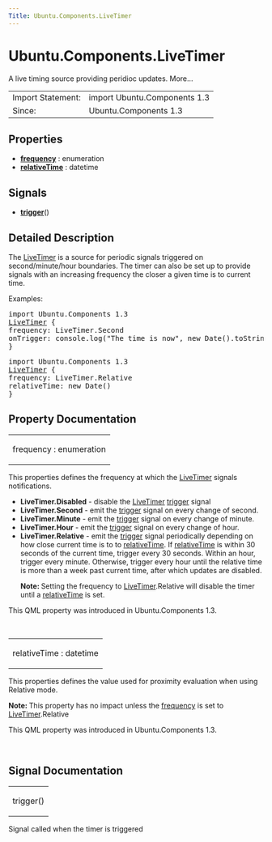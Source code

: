 ```yaml
---
Title: Ubuntu.Components.LiveTimer
---
```


# Ubuntu.Components.LiveTimer

<span class="subtitle"></span>
<!-- $$$LiveTimer-brief -->
<p>A live timing source providing peridioc updates. More...</p>
<!-- @@@LiveTimer -->
<table class="alignedsummary">
<tr><td class="memItemLeft rightAlign topAlign"> Import Statement:</td><td class="memItemRight bottomAlign"> import Ubuntu.Components 1.3</td></tr><tr><td class="memItemLeft rightAlign topAlign"> Since:</td><td class="memItemRight bottomAlign">  Ubuntu.Components 1.3</td></tr></table><ul>
</ul>
<h2 id="properties">Properties</h2>
<ul>
<li class="fn"><b><b><a href="#frequency-prop">frequency</a></b></b> : enumeration</li>
<li class="fn"><b><b><a href="#relativeTime-prop">relativeTime</a></b></b> : datetime</li>
</ul>
<h2 id="signals">Signals</h2>
<ul>
<li class="fn"><b><b><a href="#trigger-signal">trigger</a></b></b>()</li>
</ul>
<!-- $$$LiveTimer-description -->
<h2 id="details">Detailed Description</h2>
</p>
<p>The <a href="index.html">LiveTimer</a> is a source for periodic signals triggered on second/minute/hour boundaries. The timer can also be set up to provide signals with an increasing frequency the closer a given time is to current time.</p>
<p>Examples:</p>
<pre class="qml">import Ubuntu.Components 1.3
<span class="type"><a href="index.html">LiveTimer</a></span> {
<span class="name">frequency</span>: <span class="name">LiveTimer</span>.<span class="name">Second</span>
<span class="name">onTrigger</span>: <span class="name">console</span>.<span class="name">log</span>(<span class="string">&quot;The time is now&quot;</span>, new <span class="name">Date</span>().<span class="name">toString</span>());
}</pre>
<pre class="qml">import Ubuntu.Components 1.3
<span class="type"><a href="index.html">LiveTimer</a></span> {
<span class="name">frequency</span>: <span class="name">LiveTimer</span>.<span class="name">Relative</span>
<span class="name">relativeTime</span>: new <span class="name">Date</span>()
}</pre>
<!-- @@@LiveTimer -->
<h2>Property Documentation</h2>
<!-- $$$frequency -->
<table class="qmlname"><tr valign="top" id="frequency-prop"><td class="tblQmlPropNode"><p><span class="name">frequency</span> : <span class="type">enumeration</span></p></td></tr></table><p>This properties defines the frequency at which the <a href="index.html">LiveTimer</a> signals notifications.</p>
<ul>
<li><b>LiveTimer.Disabled</b> - disable the <a href="index.html">LiveTimer</a> <a href="#trigger-signal">trigger</a> signal</li>
<li><b>LiveTimer.Second</b> - emit the <a href="#trigger-signal">trigger</a> signal on every change of second.</li>
<li><b>LiveTimer.Minute</b> - emit the <a href="#trigger-signal">trigger</a> signal on every change of minute.</li>
<li><b>LiveTimer.Hour</b> - emit the <a href="#trigger-signal">trigger</a> signal on every change of hour.</li>
<li><b>LiveTimer.Relative</b> - emit the <a href="#trigger-signal">trigger</a> signal periodically depending on how close current time is to to <a href="#relativeTime-prop">relativeTime</a>. If <a href="#relativeTime-prop">relativeTime</a> is within 30 seconds of the current time, trigger every 30 seconds. Within an hour, trigger every minute. Otherwise, trigger every hour until the relative time is more than a week past current time, after which updates are disabled.<p><b>Note: </b>Setting the frequency to <a href="index.html">LiveTimer</a>.Relative will disable the timer until a <a href="#relativeTime-prop">relativeTime</a> is set.</p></li>
</ul>
<p>This QML property was introduced in  Ubuntu.Components 1.3.</p>
<!-- @@@frequency -->
<br/>
<!-- $$$relativeTime -->
<table class="qmlname"><tr valign="top" id="relativeTime-prop"><td class="tblQmlPropNode"><p><span class="name">relativeTime</span> : <span class="type">datetime</span></p></td></tr></table><p>This properties defines the value used for proximity evaluation when using Relative mode.</p>
<p><b>Note: </b>This property has no impact unless the <a href="#frequency-prop">frequency</a> is set to <a href="index.html">LiveTimer</a>.Relative</p><p>This QML property was introduced in  Ubuntu.Components 1.3.</p>
<!-- @@@relativeTime -->
<br/>
<h2>Signal Documentation</h2>
<!-- $$$trigger -->
<table class="qmlname"><tr valign="top" id="trigger-signal"><td class="tblQmlFuncNode"><p><span class="name">trigger</span>()</p></td></tr></table><p>Signal called when the timer is triggered</p>
<!-- @@@trigger -->
<br/>
